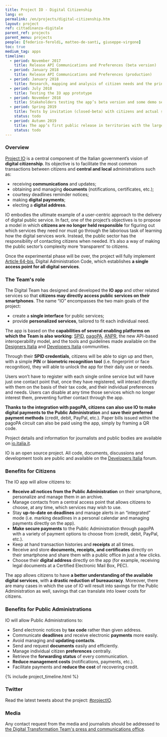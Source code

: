 ```yaml
---
title: Project IO - Digital Citizenship
lang: en
permalink: /en/projects/digital-citizenship.htm
layout: project
ref: cittadinanza-digitale
parent_ref: projects
parent_menu: projects
people: [federico-feroldi, matteo-de-santi, giuseppe-virgone]
toc: true
medium_tag: apps
timeline:
  - period: November 2017
    title: Release API Communications and Preferences (beta version)
  - period: January 2018
    title: Release API Communications and Preferences (production)
  - period: January 2018
    title: Research, mapping and analysis of citizen needs and the principal digital public services
  - period: July 2018
    title: Testing the IO app prototype
  - period: November 2018
    title: Stakeholders testing the app’s beta version and some demo services
  - period: Spring 2019
    title: Tests by invitation (closed-beta) with citizens and actual services provided by several entities throughout Italy
    status: todo
  - period: Autumn 2019
    title: The app’s first public release in territories with the largest number of integrated services
    status: todo
---
```


### Overview

[Project IO](https://io.italia.it/en/) is a central component of the Italian government’s vision of **digital citizenship**. Its objective is to facilitate the most common transactions between citizens and **central and local** administrations such as:
 
- receiving **communications** and updates;
- obtaining and managing **documents** (notifications, certificates, etc.);
- courtesy deadlines reminder notices;
- making **digital payments**;
- electing a **digital address**.
 
IO embodies  the ultimate example of a user-centric approach to the delivery of digital public service. In fact, one of the project’s objectives is to propose a model in which **citizens are no longer held responsible** for figuring out which services they need nor must go through the laborious task of learning how the digital services work. Instead, the public sector has the responsibility of contacting citizens when needed. It’s also a way of making the public sector’s complexity more ‘transparent’ to citizens.
 
Once the experimental phase will be over, the project will fully implement [Article 64-bis](https://docs.italia.it/italia/piano-triennale-ict/codice-amministrazione-digitale-docs/it/v2017-12-13/_rst/capo5_sezione3_art64-bis.html), Digital Administration Code, which establishes **a single access point for all digital services**.

### The Team's role

The Digital Team has designed and developed the **IO app** and other related services so that **citizens may directly access public services on their smartphones**. The name “IO” encompasses the two main goals of the project:
 
- create a **single interface** for public services;
- provide **personalized services**, tailored to fit each individual need.
 
The app  is based on the **capabilities of several enabling platforms on which the Team is also working**: [SPID](https://teamdigitale.governo.it/en/projects/digital-identity.htm), [pagoPA](https://teamdigitale.governo.it/en/projects/digital-payments.htm), [ANPR](https://teamdigitale.governo.it/en/projects/anpr.htm), the new API-based interoperability model, and the tools and guidelines made available on the [Designers Italia](https://designers.italia.it/) and [Developers Italia](https://developers.italia.it/en) communities.
 
Through their **SPID credentials**, citizens will be able to sign up and then, with a simple **PIN** or **biometric recognition tool** (i.e. fingerprint or face recognition), they will able to  unlock the app for their daily use or needs.
 
Users won’t have to register with each single online service but will have just one contact point that, once they have registered, will interact directly with them on the basis of their tax code, and their individual preferences and needs. Users can disable at any time those services which  no longer interest them, preventing further contact through the app.
 
**Thanks to the integration with pagoPA, citizens can also use IO to make digital payments to the Public Administration** and **save their preferred payment methods** (credit, debit, PayPal, etc.). Paper bills issued within the pagoPA circuit can also be paid using the app, simply by framing a QR code.
 
Project details and information for journalists and public bodies are available on [io.italia.it](https://io.italia.it/en/).  
 
IO is an open source project. All code, documents, discussions and development tools are public and available on the [Developers Italia](https://io.italia.it/en/developers/) forum.

### Benefits for Citizens

The IO app will allow citizens to:
 
- **Receive all notices from the Public Administration** on their smartphone, personalize and manage them in an archive.
- Manage contacts from a central access point that allows citizens to choose, at any time, which services may wish to use.
- Stay **up-to-date on deadlines** and manage alerts in an “integrated” mode (i.e. marking deadlines in a personal calendar and managing payments directly on the app).
- **Make secure payments** to the Public Administration through pagoPA with a variety of payment options to choose from (credit, debit, PayPal, etc.).
- Keep at hand transaction histories and **receipts** at all times.
- Receive and store **documents, receipts, and certificates** directly on their smartphone and share them with a public office in just a few clicks.
- Choose their **digital address** directly on the app (for example, receiving legal documents at a Certified Electronic Mail Box, PEC).
 
The app allows citizens to have **a better understanding of the available digital services**, with **a drastic reduction of bureaucracy**. Moreover, there are many cases in which the use of IO will result into savings for the Public Administration as well, savings that can translate into lower costs for citizens.

### Benefits for Public Administrations

IO will allow Public Administrations to:

- Send electronic notices by **tax code** rather than given address.
- Communicate **deadlines** and receive electronic **payments** more easily.
- Avoid managing and **updating contacts**.
- Send and request **documents** easily and efficiently.
- Manage individual citizen **preferences** centrally.
- Retrieve the **forwarding status** of every communication.
- **Reduce management costs** (notifications, payments, etc.).
- Facilitate payments and **reduce the cost** of recovering credit.

{% include project_timeline.html %}

### Twitter

Read the latest tweets about the project: [#projectIO](https://twitter.com/search?f=tweets&q=%23projectio%20from%3Aitdigitalteam&src=typd).

### Media

Any contact request from the media and journalists should be addressed to [the Digital Transformation Team's press and communications office](https://teamdigitale.governo.it/en/contacts).

